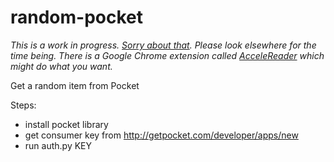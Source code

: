 random-pocket
=============

_This is a work in progress. [Sorry about that](https://twitter.com/nslater/status/578665774715383809). Please look elsewhere for the time being. There is a Google Chrome extension called [AcceleReader](https://chrome.google.com/webstore/detail/accelereader-power-up-you/ndaldjfflhocdageglcnflfanmdhgfbi?hl=en-US) which might do what you want._

Get a random item from Pocket

Steps:

- install pocket library
- get consumer key from http://getpocket.com/developer/apps/new
- run auth.py KEY
